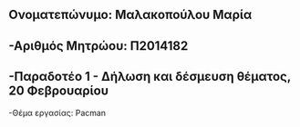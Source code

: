 
Ονοματεπώνυμο: Μαλακοπούλου Μαρία
-
-Αριθμός Μητρώου: Π2014182
-
-Παραδοτέο 1 - Δήλωση και δέσμευση θέματος, 20 Φεβρουαρίου
-
-Θέμα εργασίας: Pacman
